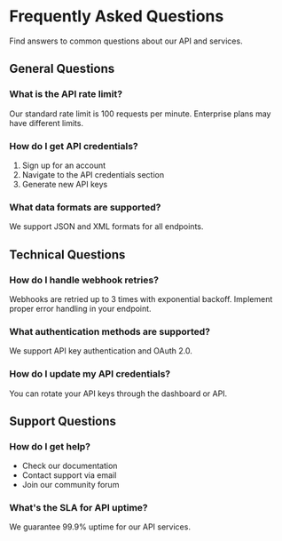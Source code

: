 # Frequently Asked Questions

Find answers to common questions about our API and services.

## General Questions

### What is the API rate limit?
Our standard rate limit is 100 requests per minute. Enterprise plans may have different limits.

### How do I get API credentials?
1. Sign up for an account
2. Navigate to the API credentials section
3. Generate new API keys

### What data formats are supported?
We support JSON and XML formats for all endpoints.

## Technical Questions

### How do I handle webhook retries?
Webhooks are retried up to 3 times with exponential backoff. Implement proper error handling in your endpoint.

### What authentication methods are supported?
We support API key authentication and OAuth 2.0.

### How do I update my API credentials?
You can rotate your API keys through the dashboard or API.

## Support Questions

### How do I get help?
- Check our documentation
- Contact support via email
- Join our community forum

### What's the SLA for API uptime?
We guarantee 99.9% uptime for our API services. 
